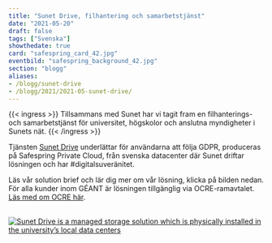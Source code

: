 ```yaml
---
title: "Sunet Drive, filhantering och samarbetstjänst"
date: "2021-05-20"
draft: false
tags: ["Svenska"]
showthedate: true
card: "safespring_card_42.jpg"
eventbild: "safespring_background_42.jpg"
section: "blogg"
aliases:
- /blogg/sunet-drive
- /blogg/2021/2021-05-sunet-drive/
---
```


{{< ingress >}}
Tillsammans med Sunet har vi tagit fram en filhanterings- och samarbetstjänst för universitet, högskolor och anslutna myndigheter i Sunets nät.
{{< /ingress >}}

Tjänsten [Sunet Drive](/dokument/sunet/sunet-drive/) underlättar för användarna att följa GDPR, produceras på Safespring Private Cloud, från svenska datacenter där Sunet driftar lösningen och har #digitalsuveränitet.

Läs vår solution brief och lär dig mer om vår lösning, klicka på bilden nedan. För alla kunder inom GÉANT är lösningen tillgänglig via OCRE-ramavtalet. [Läs med om OCRE här](/ocre).


<br>
<a href="/dokument/sunet/sunet-drive/"><img alt="Sunet Drive is a managed storage solution which is physically installed in the university’s local data centers" src="/img//blogg/socialmedia/safespring_social_41.gif"></a>
<br>
